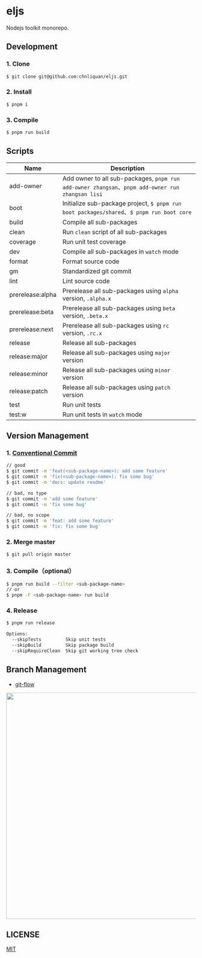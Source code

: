 # eljs

Nodejs toolkit monorepo.

## Development

### 1. Clone

```bash
$ git clone git@github.com:chnliquan/eljs.git
```

### 2. Install

```bash
$ pnpm i
```

### 3. Compile

```bash
$ pnpm run build
```

## Scripts

| Name             | Description                                                                                      |
| ---------------- | ------------------------------------------------------------------------------------------------ |
| add-owner        | Add owner to all sub-packages, `pnpm run add-owner zhangsan`、`pnpm add-owner run zhangsan lisi` |
| boot             | Initialize sub-package project, `$ pnpm run boot packages/shared`、`$ pnpm run boot core`        |
| build            | Compile all sub-packages                                                                         |
| clean            | Run `clean` script of all sub-packages                                                           |
| coverage         | Run unit test coverage                                                                           |
| dev              | Compile all sub-packages in `watch` mode                                                         |
| format           | Format source code                                                                               |
| gm               | Standardized git commit                                                                          |
| lint             | Lint source code                                                                                 |
| prerelease:alpha | Prerelease all sub-packages using `alpha` version, `.alpha.x`                                    |
| prerelease:beta  | Prerelease all sub-packages using `beta` version, `.beta.x`                                      |
| prerelease:next  | Prerelease all sub-packages using `rc` version, `.rc.x`                                          |
| release          | Release all sub-packages                                                                         |
| release:major    | Release all sub-packages using `major` version                                                   |
| release:minor    | Release all sub-packages using `minor` version                                                   |
| release:patch    | Release all sub-packages using `patch` version                                                   |
| test             | Run unit tests                                                                                   |
| test:w           | Run unit tests in `watch` mode                                                                   |

## Version Management

### 1. [Conventional Commit](https://www.conventionalcommits.org/en/v1.0.0/#summary) 

```bash
// good
$ git commit -m 'feat(<sub-package-name>): add some feature'
$ git commit -m 'fix(<sub-package-name>): fix some bug'
$ git commit -m 'docs: update readme'

// bad, no type
$ git commit -m 'add some feature'
$ git commit -m 'fix some bug'

// bad, no scope
$ git commit -m 'feat: add some feature'
$ git commit -m 'fix: fix some bug'
```

### 2. Merge master

```bash
$ git pull origin master
```

### 3. Compile（optional）

```bash
$ pnpm run build --filter <sub-package-name>
// or
$ pnpm -F <sub-package-name> run build
```

### 4. Release

```bash
$ pnpm run release

Options:
  --skipTests         Skip unit tests
  --skipBuild         Skip package build
  --skipRequireClean  Skip git working tree check
```

## Branch Management

- [git-flow](https://nvie.com/posts/a-successful-git-branching-model/)

<p align="center">
  <img src="https://static.yximgs.com/udata/pkg/ks-ad-fe/chrome-plugin-upload/2022-04-01/1648793291308.92a2b518ac6526d9.png" width="600" />
</p>

## LICENSE

[MIT](https://github.com/chnliquan/eljs/blob/master/LICENSE)
